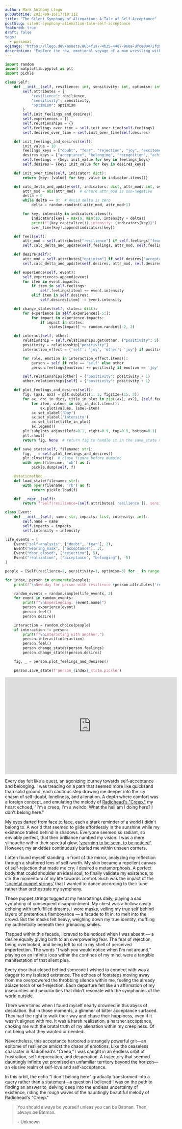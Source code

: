 ```yaml
---
author: Mark Anthony Llego
pubDatetime: 2023-09-16T17:10:11Z
title: "The Silent Symphony of Alienation: A Tale of Self-Acceptance"
postSlug: silent-symphony-alienation-tale-self-acceptance
featured: true
draft: false
tags:
  - personal
ogImage: "https://llego.dev/assets/8634f1a7-4b35-4487-960a-8fce80472fd9.jpg"
description: "Explore the raw, emotional voyage of a man wrestling with feelings of estrangement and self-doubt. This powerful narrative delves into the intricacies of the human emotional sphere, invoking the spirit of Radiohead's 'Creep'. Discover the complexities of yearning, rejection, resilience, and the eventual epiphany of self-acceptance."
---
```


```python
import random
import matplotlib.pyplot as plt
import pickle

class Self:
    def __init__(self, resilience: int, sensitivity: int, optimism: int):
        self.attributes = {
            "resilience": resilience,
            "sensitivity": sensitivity,
            "optimism": optimism
        }
        self.init_feelings_and_desires()
        self.experiences = []
        self.relationships = {}
        self.feelings_over_time = self.init_over_time(self.feelings)
        self.desires_over_time = self.init_over_time(self.desires)

    def init_feelings_and_desires(self):
        init_value = 10
        feelings_keys = ["doubt", "fear", "rejection", "joy", "excitement", "sadness", "anger"]
        desires_keys = ["acceptance", "belonging", "recognition", "achievement"]
        self.feelings = {key: init_value for key in feelings_keys}
        self.desires = {key: init_value for key in desires_keys}

    def init_over_time(self, indicator: dict):
        return {key: [value] for key, value in indicator.items()}

    def calc_delta_and_update(self, indicators: dict, attr_mod: int, over_time: dict):
        attr_mod = abs(attr_mod)  # ensure attr_mod is non-negative
        delta = 0
        while delta == 0:  # Avoid delta is zero
            delta = random.randint(-attr_mod, attr_mod+1)

        for key, intensity in indicators.items():
            indicators[key] = max(0, min(10, intensity + delta))
            print(f"{key.capitalize()} intensity: {indicators[key]}")
            over_time[key].append(indicators[key])

    def feel(self):
        attr_mod = self.attributes["resilience"] if self.feelings["fear"] < 5 else self.attributes["sensitivity"]
        self.calc_delta_and_update(self.feelings, attr_mod, self.feelings_over_time)

    def desire(self):
        attr_mod = self.attributes["optimism"] if self.desires["acceptance"] < 5 else -self.attributes["resilience"]
        self.calc_delta_and_update(self.desires, attr_mod, self.desires_over_time)

    def experience(self, event):
        self.experiences.append(event)
        for item in event.impacts:
            if item in self.feelings:
                self.feelings[item] += event.intensity
            elif item in self.desires:
                self.desires[item] -= event.intensity

    def change_states(self, states: dict):
        for experience in self.experiences[-5:]:
            for impact in experience.impacts:
                if impact in states:
                    states[impact] += random.randint(-2, 2)

    def interact(self, other):
        relationship = self.relationships.get(other, {"positivity": 5})
        positivity = relationship["positivity"]
        interaction_effect = {'self': 'joy', 'other': 'joy'} if positivity >= 5 else {'self': 'sadness', 'other': 'joy'}

        for role, emotion in interaction_effect.items():
            person = self if role == 'self' else other
            person.feelings[emotion] += positivity if emotion == 'joy' else -positivity

        self.relationships[other] = {"positivity": positivity + 1}
        other.relationships[self] = {"positivity": positivity + 1}

    def plot_feelings_and_desires(self):
        fig, (ax1, ax2) = plt.subplots(1, 2, figsize=(15, 5))
        for ax, obj_in_dict, title_in_plot in zip((ax1, ax2), (self.feelings_over_time, self.desires_over_time), ('Feelings Over Time', 'Desires Over Time')):
            for item, values in obj_in_dict.items():
                ax.plot(values, label=item)
            ax.set_xlabel('Day')
            ax.set_ylabel('Intensity')
            ax.set_title(title_in_plot)
            ax.legend()
        plt.subplots_adjust(left=0.1, right=0.9, top=0.9, bottom=0.1)  # avoid overlap
        plt.show()
        return fig, None  # return fig to handle it in the save_state method

    def save_state(self, filename: str):
        fig, _ = self.plot_feelings_and_desires()
        plt.close(fig)  # close figure before dumping
        with open(filename, 'wb') as f:
            pickle.dump(self, f)

    @staticmethod
    def load_state(filename: str):
        with open(filename, 'rb') as f:
            return pickle.load(f)

    def __repr__(self):
        return f"Self(resilience={self.attributes['resilience']}, sensitivity={self.attributes['sensitivity']}, optimism={self.attributes['optimism']})"

class Event:
    def __init__(self, name: str, impacts: list, intensity: int):
        self.name = name
        self.impacts = impacts
        self.intensity = intensity

life_events = [
    Event("self-analysis", ["doubt", "fear"], 2),
    Event("wearing_mask", ["acceptance"], 3),
    Event("door_closed", ["rejection"], 5),
    Event("realization", ["acceptance", "belonging"], -5)
]

people = [Self(resilience=2, sensitivity=1, optimism=3) for _ in range(5)]

for index, person in enumerate(people):
    print(f"\nNew day for person with resilience {person.attributes['resilience']}, sensitivity {person.attributes['sensitivity']}, and optimism {person.attributes['optimism']}.")

    random_events = random.sample(life_events, 2)
    for event in random_events:
        print(f"\nExperiencing: {event.name}")
        person.experience(event)
        person.feel()
        person.desire()

    interaction = random.choice(people)
    if interaction != person:
        print(f"\nInteracting with another.")
        person.interact(interaction)
        person.feel()
        person.change_states(person.feelings)
        person.change_states(person.desires)

    fig, _ = person.plot_feelings_and_desires()

    person.save_state(f'person_{index}_state.pickle')
```

<div class="video-container">
    <iframe width="560" height="315" src="https://www.youtube.com/embed/XFkzRNyygfk?si=c8rcNRpaGJwgqV1E" title="YouTube video player" frameborder="0" allow="accelerometer; autoplay; clipboard-write; encrypted-media; gyroscope; picture-in-picture; web-share" allowfullscreen></iframe>
</div>

Every day felt like a quest, an agonizing journey towards self-acceptance and belonging. I was treading on a path that seemed more like quicksand than solid ground, each cautious step drawing me deeper into the icy chasm of self-doubt, loneliness, and alienation. A depth where comfort was a foreign concept, and emulating the melody of <a href="https://www.youtube.com/watch?v=XFkzRNyygfk" target="_blank">Radiohead's "Creep,"</a> my heart echoed, "I'm a creep, I'm a weirdo. What the hell am I doing here? I don't belong here."

My eyes darted from face to face, each a stark reminder of a world I didn't belong to. A world that seemed to glide effortlessly in the sunshine while my existence trailed behind in shadows. Everyone seemed so radiant, so enviably perfect, that their brilliance numbed my vision. I was a mere silhouette within their spectral glow, ['yearning to be seen, to be noticed'](https://llego.dev/posts/unseen-tapestry-souls-quest-authentic-recognition/). However, my anxieties continuously buried me within unseen corners.

I often found myself standing in front of the mirror, analyzing my reflection through a shattered lens of self-worth. My skin became a repellent canvas of self-rejection that made me cry; I desired a metamorphosis. A perfect body that could shoulder an ideal soul, to finally validate my existence, to stir the momentum of my life towards control. Such was the impact of the ['societal puppet strings'](https://llego.dev/posts/dismantling-bricks-conformity-unyielding-resistance-societal-norms/) that I wanted to dance according to their tune rather than orchestrate my symphony.

These puppet strings tugged at my heartstrings daily, playing a sad symphony of consequent disappointment. My chest was a hollow cavity echoing with unfulfilled dreams. I wore masks, veiling my true self behind layers of pretentious flamboyance — a facade to fit in, to melt into the crowd. But the masks felt heavy, weighing down my true identity, muffling my authenticity beneath their grimacing smiles.

Trapped within this facade, I craved to be noticed when I was absent — a desire equally giving birth to an overpowering fear. The fear of rejection, being overlooked, and being left to rot in my shell of perceived imperfection. The words "I wish you would notice when I'm not around," playing on an infinite loop within the confines of my mind, were a tangible manifestation of that silent plea.

Every door that closed behind someone I wished to connect with was a dagger to my isolated existence. The echoes of footsteps moving away from me overpowered the throbbing silence within me, fueling the already ablaze torch of self-rejection. Each departure felt like an affirmation of my insecurities and peculiarities that didn't resonate with the symphonies of the world outside.

There were times when I found myself nearly drowned in this abyss of desolation. But in those moments, a glimmer of bitter acceptance surfaced. They had the right to walk their way and chase their happiness, even if it wasn't aligned with me. It was a harsh realization, a harsher acceptance, choking me with the brutal truth of my alienation within my creepiness. Of not being what they wanted or needed.

Nevertheless, this acceptance harbored a strangely powerful grit—an epitome of resilience amidst the chaos of emotions. Like the ceaseless character in Radiohead's "Creep," I was caught in an endless orbit of frustration, self-deprecation, and desperation. A trajectory that seemed dauntingly infinite yet promised an unfamiliar territory beyond the horizon—an elusive realm of self-love and self-acceptance.

In this orbit, the echo "I don't belong here" gradually transformed into a query rather than a statement—a question I believed I was on the path to finding an answer to, delving deep into the endless uncertainty of existence, riding the rough waves of the hauntingly beautiful melody of Radiohead's "Creep."

> You should always be yourself unless you can be Batman. Then, always be Batman.
>
> \- Unknown
